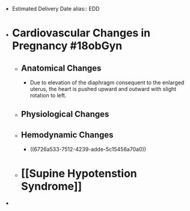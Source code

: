 - Estimated Delivery Date
  alias:: EDD
- # Cardiovascular Changes in Pregnancy #18obGyn
	- ## Anatomical Changes
		- Due to elevation of the diaphragm consequent to the enlarged uterus, the heart is pushed upward and outward with slight rotation to left.
	- ## Physiological Changes
	- ## Hemodynamic Changes
		- ((6726a533-7512-4239-adde-5c15456a70a0))
	- # [[Supine Hypotenstion Syndrome]]
-